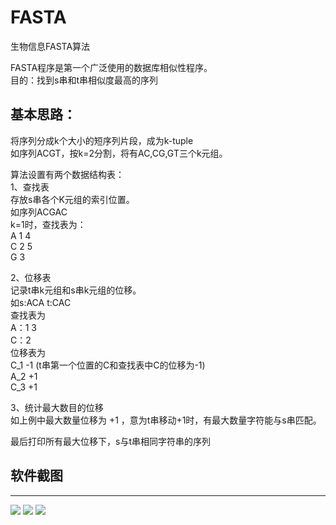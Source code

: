 # FASTA
生物信息FASTA算法 

FASTA程序是第一个广泛使用的数据库相似性程序。  
目的：找到s串和t串相似度最高的序列  

## 基本思路： 
将序列分成k个大小的短序列片段，成为k-tuple  
如序列ACGT，按k=2分割，将有AC,CG,GT三个k元组。  

算法设置有两个数据结构表：  
1、查找表    
存放s串各个K元组的索引位置。    
如序列ACGAC    
k=1时，查找表为：  
A 1 4  
C 2 5  
G 3  

2、位移表  
记录t串k元组和s串k元组的位移。  
如s:ACA t:CAC  
查找表为   
A：1 3  
C：2  
位移表为  
C_1    -1  (t串第一个位置的C和查找表中C的位移为-1)  
A_2    +1  
C_3    +1  

3、统计最大数目的位移  
如上例中最大数量位移为 +1 ，意为t串移动+1时，有最大数量字符能与s串匹配。  

最后打印所有最大位移下，s与t串相同字符串的序列  

## 软件截图   
--------
<img src="FASTA/fasta_1.jpg">
<img src="FASTA/fasta_2.jpg">
<img src="FASTA/fasta_3.jpg">
